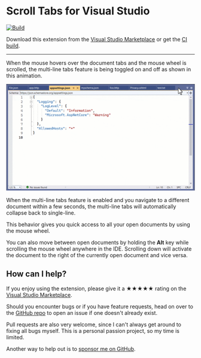 [marketplace]: https://marketplace.visualstudio.com/items?itemName=MadsKristensen.ScrollTabs
[vsixgallery]: http://vsixgallery.com/extension/ScrollTabs.866e1c86-a800-4ca9-9da3-425e0d881b1d/
[repo]:https://github.com/madskristensen/ScrollTabs

# Scroll Tabs for Visual Studio

[![Build](https://github.com/madskristensen/ScrollTabs/actions/workflows/build.yaml/badge.svg)](https://github.com/madskristensen/ScrollTabs/actions/workflows/build.yaml)

Download this extension from the [Visual Studio Marketplace][marketplace]
or get the [CI build][vsixgallery].

--------------------------------------

When the mouse hovers over the document tabs and the mouse wheel is scrolled, the multi-line tabs feature is
being toggled on and off as shown in this animation.

![Multiline toggle](art/multiline.gif)

When the multi-line tabs feature is enabled and you navigate to a different document within a 
few seconds, the multi-line tabs will automatically collapse back to single-line.

This behavior gives you quick access to all your open documents by using the mouse wheel.

You can also move between open documents by holding the **Alt** key while scrolling the mouse wheel
anywhere in the IDE. Scrolling down will activate the document to the right of the currently 
open document and vice versa.

## How can I help?
If you enjoy using the extension, please give it a ★★★★★ rating on the [Visual Studio Marketplace][marketplace].

Should you encounter bugs or if you have feature requests, head on over to the [GitHub repo][repo] to open an issue if one doesn't already exist.

Pull requests are also very welcome, since I can't always get around to fixing all bugs myself. This is a personal passion project, so my time is limited.

Another way to help out is to [sponsor me on GitHub](https://github.com/sponsors/madskristensen).
